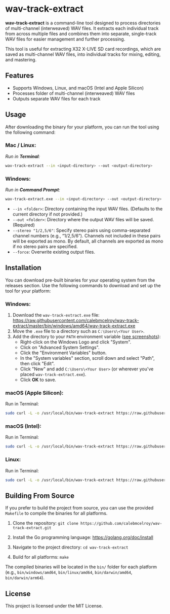 # wav-track-extract

**wav-track-extract** is a command-line tool designed to process directories of multi-channel (interweaved) WAV files. It extracts each individual track from across multiple files and combines them into separate, single-track WAV files for easier management and further processing.

This tool is useful for extracting X32 X-LIVE SD card recordings, which are saved as multi-channel WAV files, into individual tracks for mixing, editing, and mastering.

## Features

- Supports Windows, Linux, and macOS (Intel and Apple Silicon)
- Processes folder of multi-channel (interweaved) WAV files
- Outputs separate WAV files for each track

## Usage

After downloading the binary for your platform, you can run the tool using the following command:

### Mac / Linux:

_Run in **Terminal**:_
```bash
wav-track-extract --in <input-directory> --out <output-directory>
```

### Windows:

_Run in **Command Prompt**:_
```bash
wav-track-extract.exe --in <input-directory> --out <output-directory>
```

- `--in <folder>`: Directory containing the input WAV files. (Defaults to the current directory if not provided.)
- `--out <folder>`: Directory where the output WAV files will be saved. (Required)
- `--stereo "1/2,5/6"`: Specify stereo pairs using comma-separated channel numbers (e.g., “1/2,5/6”). Channels not included in these pairs will be exported as mono. By default, all channels are exported as mono if no stereo pairs are specified. 
- `--force`: Overwrite existing output files.

## Installation

You can download pre-built binaries for your operating system from the releases section. Use the following commands to download and set up the tool for your platform:

### Windows:
1. Download the `wav-track-extract.exe` file: https://raw.githubusercontent.com/calebmcelroy/wav-track-extract/master/bin/windows/amd64/wav-track-extract.exe
2. Move the `.exe` file to a directory such as `C:\Users\<Your User>`.
3. Add the directory to your `PATH` environment variable ([see screenshots](https://medium.com/@kevinmarkvi/how-to-add-executables-to-your-path-in-windows-5ffa4ce61a53)):
   - Right-click on the Windows Logo and click "System".
   - Click on "Advanced System Settings".
   - Click the "Environment Variables" button.
   - In the "System variables" section, scroll down and select "Path", then click "Edit".
   - Click "New" and add `C:\Users\<Your User>` (or wherever you've placed `wav-track-extract.exe`).
   - Click **OK** to save.

### macOS (Apple Silicon):
Run in Terminal:
```bash
sudo curl -L -o /usr/local/bin/wav-track-extract https://raw.githubusercontent.com/calebmcelroy/wav-track-extract/master/bin/darwin/arm64/wav-track-extract && sudo chmod +x /usr/local/bin/wav-track-extract
```

### macOS (Intel):
Run in Terminal:
```bash
sudo curl -L -o /usr/local/bin/wav-track-extract https://raw.githubusercontent.com/calebmcelroy/wav-track-extract/master/bin/darwin/amd64/wav-track-extract && sudo chmod +x /usr/local/bin/wav-track-extract
```

### Linux:
Run in Terminal:
```bash
sudo curl -L -o /usr/local/bin/wav-track-extract https://raw.githubusercontent.com/calebmcelroy/wav-track-extract/master/bin/linux/amd64/wav-track-extract && sudo chmod +x /usr/local/bin/wav-track-extract
```

## Building From Source

If you prefer to build the project from source, you can use the provided `Makefile` to compile the binaries for all platforms.

1. Clone the repository:
   `git clone https://github.com/calebmcelroy/wav-track-extract.git`

2. Install the Go programming language:
   https://golang.org/doc/install

3. Navigate to the project directory:
   `cd wav-track-extract`

4. Build for all platforms:
   `make`

The compiled binaries will be located in the `bin/` folder for each platform (e.g., `bin/windows/amd64`, `bin/linux/amd64`, `bin/darwin/amd64`, `bin/darwin/arm64`).

## License

This project is licensed under the MIT License.